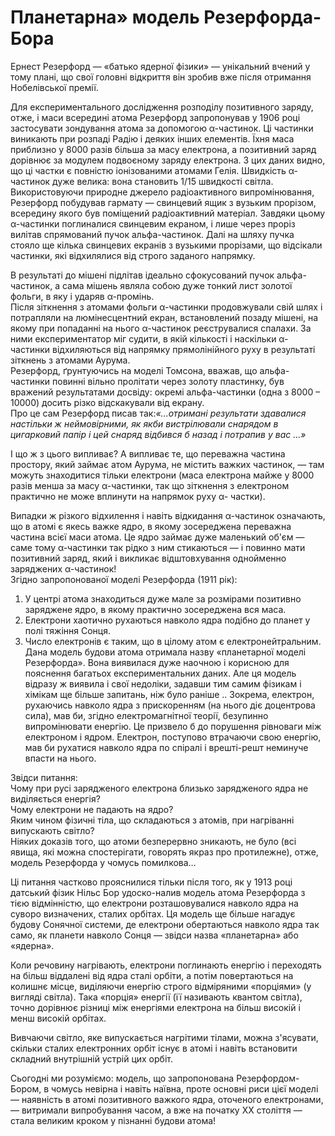 # Планетарна» модель Резерфорда-Бора

Ернест Резерфорд ― «батько ядерної фізики» ― унікальний вчений у тому плані, що свої головні відкриття він зробив вже після отримання Нобелівської премії.            
<!---Резерфорд--->
Для експериментального дослідження розподілу позитивного заряду, отже, і маси всередині атома Резерфорд запропонував у 1906 році застосувати зондування атома за допомогою α-частинок. Ці частинки виникають при розпаді Радію і деяких інших елементів. Їхня маса приблизно у 8000 разів більша за масу електрона, а позитивний заряд дорівнює за модулем подвоєному заряду електрона. З цих даних видно, що ці частки є повністю іонізованими атомами Гелія. Швидкість α-частинок дуже велика: вона становить 1/15 швидкості світла.       
Використовуючи природне джерело радіоактивного випромінювання, Резерфорд побудував гармату ― свинцевий ящик з вузьким прорізом, всередину якого був поміщений радіоактивний матеріал. Завдяки цьому α-частинки поглиналися свинцевим екраном, і лише через проріз вилітав спрямований пучок альфа-частинок. Далі на шляху пучка стояло ще кілька свинцевих екранів з вузькими прорізами, що відсікали частинки, які відхилялися від строго заданого напрямку.         
<!---Модель досліду--->
В результаті до мішені підлітав ідеально сфокусований пучок альфа-частинок, а сама мішень являла собою дуже тонкий лист золотої фольги, в яку і ударяв α-промінь.       
Після зіткнення з атомами фольги α-частинки продовжували свій шлях і потрапляли на люмінесцентний екран, встановлений позаду мішені, на якому при попаданні на нього α-частинок реєструвалися спалахи. За ними експериментатор міг судити, в якій кількості і наскільки 
α-частинки відхиляються від напрямку прямолінійного руху в результаті зіткнень з атомами Аурума.           
Резерфорд, ґрунтуючись на моделі Томсона, вважав, що альфа-частинки повинні вільно пролітати через золоту пластинку, був вражений результатами досвіду: окремі альфа-частинки (одна з 8000 – 10000) досить різко відскакували від екрану.       
Про це сам Резерфорд писав так:*«...отримані результати здавалися настільки ж неймовірними, як якби вистрілювали снарядом в цигарковий папір і цей снаряд відбився б назад і потрапив у вас ...»*      
<!--animashka doslidu--->
І що ж з цього випливає? А випливає те, що переважна частина простору, який займає атом Аурума, не містить важких частинок, ― там можуть знаходитися тільки електрони (маса електрона майже у 8000 разів менша за масу α-частинки, так що зіткнення з електроном практично не може вплинути на напрямок руху α- частки).         
<!--Картиночка--->  
Випадки ж різкого відхилення і навіть відкидання α-частинок означають, що в атомі є якесь важке ядро, в якому зосереджена переважна частина всієї маси атома. Це ядро займає дуже маленький об'єм ― саме тому α-частинки так рідко з ним стикаються ― і повинно мати позитивний заряд, який і викликає відштовхування однойменно заряджених α-частинок!      
Згідно запропонованої моделі Резерфорда (1911 рік):

1. У центрі атома знаходиться дуже мале за розмірами позитивно заряджене ядро, в якому практично зосереджена вся маса.
2. Електрони хаотично рухаються навколо ядра подібно до планет у полі тяжіння Сонця.
3. Число електронів є таким, що в цілому атом є електронейтральним.
Дана модель будови атома отримала назву «планетарної моделі Резерфорда». Вона виявилася дуже наочною і корисною для пояснення багатьох експериментальних даних. Але ця модель відразу ж виявила і свої недоліки, задавши тим самим фізикам і хімікам ще більше запитань, ніж було раніше ..
Зокрема, електрон, рухаючись навколо ядра з прискоренням (на нього діє доцентрова сила), мав би, згідно електромагнітної теорії, безупинно випромінювати енергію. Це призвело б до порушення рівноваги між електроном і ядром. Електрон, поступово втрачаючи свою енергію, мав би рухатися навколо ядра по спіралі і врешті-решт неминуче впасти на нього. 

Звідси питання:         
Чому при русі зарядженого електрона близько зарядженого ядра не виділяється енергія?        
Чому електрони не падають на ядро?          
Яким чином фізичні тіла, що складаються з атомів, при нагріванні випускають світло?          
Ніяких доказів того, що атоми безперервно зникають, не було (всі явища, які можна спостерігати, говорять якраз про протилежне), отже, модель Резерфорда у чомусь помилкова…       
<!---Бор--->
Ці питання частково прояснилися тільки після того, як у 1913 році датський фізик Нільс Бор удоско-налив модель атома Резерфорда з тією відмінністю, що електрони розташовувалися навколо ядра на суворо визначених, сталих орбітах. Ця модель ще більше нагадує будову Сонячної системи, де електрони обертаються навколо ядра так само, як планети навколо Сонця ― звідси назва «планетарна» або «ядерна».     
<!---Галактика--->
Коли речовину нагрівають, електрони поглинають енергію і переходять на більш віддалені від ядра сталі орбіти, а потім повертаються на колишнє місце, виділяючи енергію строго відміряними «порціями» (у вигляді світла). Така «порція» енергії (її називають квантом світла), точно дорівнює різниці між енергіями електрона на більш високій і менш високій орбітах.     
<!---Картиночка с ашню--->

Вивчаючи світло, яке випускається нагрітими тілами, можна з'ясувати, скільки сталих електронних орбіт існує в атомі і навіть встановити складний внутрішній устрій цих орбіт.
<!---Фрагмент відеофільма «Атом, який збудував…»(вставка відп..фрагмента (≈16.16-19.21 хв
.)--->

Сьогодні ми розуміємо: модель, що запропонована Резерфордом-Бором, в чомусь невірна і навіть наївна, проте основні риси цієї моделі ― наявність в атомі позитивного важкого ядра, оточеного електронами, ― витримали випробування часом, а вже на початку ХХ століття ― стала великим кроком у пізнанні будови атома!

